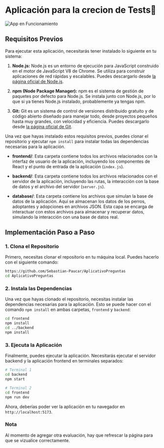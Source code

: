 # Aplicación para la crecion de Tests👤

![App en Funcionamiento](https://github.com/Sebastian-Paucar/AplicativoPreguntas/blob/main/img/image1.png)


## Requisitos Previos

Para ejecutar esta aplicación, necesitarás tener instalado lo siguiente en tu sistema:

1. **Node.js:** Node.js es un entorno de ejecución para JavaScript construido en el motor de JavaScript V8 de Chrome. Se utiliza para construir aplicaciones de red rápidas y escalables. Puedes descargarlo desde [la página oficial de Node.js](https://nodejs.org/).

2. **npm (Node Package Manager):** npm es el sistema de gestión de paquetes por defecto para Node.js. Se instala junto con Node.js, por lo que si ya tienes Node.js instalado, probablemente ya tengas npm.

3. **Git:** Git es un sistema de control de versiones distribuido gratuito y de código abierto diseñado para manejar todo, desde proyectos pequeños hasta muy grandes, con velocidad y eficiencia. Puedes descargarlo desde [la página oficial de Git](https://git-scm.com/).

Una vez que hayas instalado estos requisitos previos, puedes clonar el repositorio y ejecutar `npm install` para instalar todas las dependencias necesarias para la aplicación.


- **frontend/**: Esta carpeta contiene todos los archivos relacionados con la interfaz de usuario de la aplicación, incluyendo los componentes de React y el punto de entrada de la aplicación (`index.js`).

- **backend/**: Esta carpeta contiene todos los archivos relacionados con el servidor de la aplicación, incluyendo las rutas, la interacción con la base de datos y el archivo del servidor (`server.js`).

- **database/**: Esta carpeta contiene los archivos que simulan la base de datos de la aplicación. Aquí se almacenan los datos de los perros, adoptantes y adopciones en archivos JSON. Esta capa se encarga de interactuar con estos archivos para almacenar y recuperar datos, simulando la interacción con una base de datos real.

## Implementación Paso a Paso

### 1. Clona el Repositorio

Primero, necesitas clonar el repositorio en tu máquina local. Puedes hacerlo con el siguiente comando:

```bash
https://github.com/Sebastian-Paucar/AplicativoPreguntas
cd AplicativoPreguntas
```

### 2. Instala las Dependencias

Una vez que hayas clonado el repositorio, necesitas instalar las dependencias necesarias para la aplicación. Esto se puede hacer con el comando `npm install` en ambas carpetas, `frontend` y `backend`:

```bash
cd frontend
npm install
cd ../backend
npm install
```

### 3. Ejecuta la Aplicación

Finalmente, puedes ejecutar la aplicación. Necesitarás ejecutar el servidor backend y la aplicación frontend en terminales separados:

```bash
# Terminal 1
cd backend
npm start

# Terminal 2
cd frontend
npm run dev
```

Ahora, deberías poder ver la aplicación en tu navegador en `http://localhost:5173`.

### Nota

Al momento de agregar otra evaluación, hay que refrescar la página para que se vizualice correctamente.


